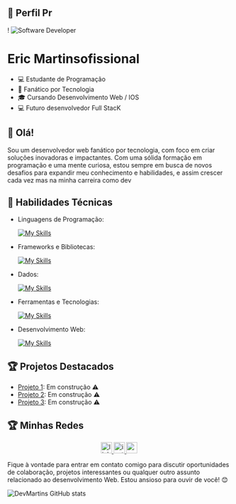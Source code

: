 ## 💼 Perfil Pr<div align="center">
! <img src="https://i.pinimg.com/originals/0f/25/e4/0f25e4668c1c7740b5ed41835339d67f.gif" alt="Software Developer">
  </div>
  
  # Eric Martinsofissional
  
  - 💻 Estudante de Programação
  - 🤖 Fanático por Tecnologia
  - 🎓 Cursando Desenvolvimento Web / IOS
  - 💻 Futuro desenvolvedor Full StacK
  
  
  ## 👋 Olá!
  
  Sou um desenvolvedor web  fanático por tecnologia, com foco em criar soluções inovadoras e impactantes. Com uma sólida formação em programação e uma mente curiosa, estou sempre em busca de novos desafios para expandir meu conhecimento e habilidades, e assim crescer cada vez mas na minha carreira como dev
  
  ## 🚀 Habilidades Técnicas
  
  - Linguagens de Programação: 
  
      [![My Skills](https://skillicons.dev/icons?i=javascript,php,python)](https://skillicons.dev)
  - Frameworks e Bibliotecas: 
  
      [![My Skills](https://skillicons.dev/icons?i=react)](https://skillicons.dev)
  - Dados: 
  
      [![My Skills](https://skillicons.dev/icons?i=mysql)](https://skillicons.dev)
  - Ferramentas e Tecnologias: 
  
      [![My Skills](https://skillicons.dev/icons?i=visualstudio,git,github)](https://skillicons.dev)
  - Desenvolvimento Web:
  
      [![My Skills](https://skillicons.dev/icons?i=html,css)](https://skillicons.dev)
  
  ## 🏆 Projetos Destacados
  
  - [Projeto 1](https://github.com/euericmelo/projeto1): Em construção ⚠️
  - [Projeto 2](https://github.com/euericmelo/projeto2): Em construção ⚠️
  - [Projeto 3](https://github.com/euericmelo/projeto3): Em construção ⚠️
  
  ## 🏆 Minhas Redes
  
  <div align="center">
    <a href="euericmelo" target="_blank">
      <img src="https://img.shields.io/static/v1?message=LinkedIn&logo=linkedin&label=&color=0077B5&logoColor=white&labelColor=&style=for-the-badge" height="25" alt="linkedin logo"  />
    </a>
    <a href="euericmelo" target="_blank">
      <img src="https://img.shields.io/static/v1?message=Instagram&logo=instagram&label=&color=E4405F&logoColor=white&labelColor=&style=for-the-badge" height="25" alt="instagram logo"  />
    </a>
    <a href="euericmelo" target="_blank">
      <img src="https://img.shields.io/static/v1?message=Youtube&logo=youtube&label=&color=FF0000&logoColor=white&labelColor=&style=for-the-badge" height="25" alt="youtube logo"  />
    </a>
  </div>
  
  Fique à vontade para entrar em contato comigo para discutir oportunidades de colaboração, projetos interessantes ou qualquer outro assunto relacionado ao desenvolvimento Web. Estou ansioso para ouvir de você! 😊
  
  ![DevMartins GitHub stats](https://github-readme-stats.vercel.app/api?username=DevMartins&show_icons=true&theme=dark) <br><br>
